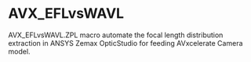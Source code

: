 # AVX_EFLvsWAVL
AVX_EFLvsWAVL.ZPL macro automate the focal length distribution extraction in ANSYS Zemax OpticStudio for feeding AVxcelerate Camera model.
